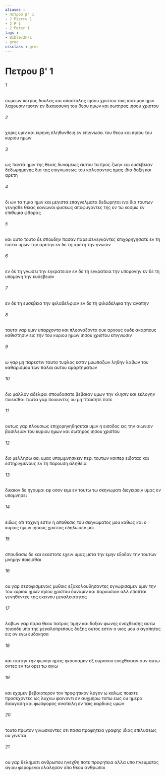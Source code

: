 ```yaml
---
aliases : 
- Πετρου β' 1
- 2 Pierre 1
- 2 P 1
- 2 Peter 1
tags : 
- Bible/2P/1
- grec
cssclass : grec
---
```


# Πετρου β' 1

###### 1
συμεων πετρος δουλος και αποστολος ιησου χριστου τοις ισοτιμον ημιν λαχουσιν πιστιν εν δικαιοσυνη του θεου ημων και σωτηρος ιησου χριστου
###### 2
χαρις υμιν και ειρηνη πληθυνθειη εν επιγνωσει του θεου και ιησου του κυριου ημων
###### 3
ως παντα ημιν της θειας δυναμεως αυτου τα προς ζωην και ευσεβειαν δεδωρημενης δια της επιγνωσεως του καλεσαντος ημας ιδια δοξη και αρετη
###### 4
δι ων τα τιμια ημιν και μεγιστα επαγγελματα δεδωρηται ινα δια τουτων γενησθε θειας κοινωνοι φυσεως αποφυγοντες της εν τω κοσμω εν επιθυμια φθορας
###### 5
και αυτο τουτο δε σπουδην πασαν παρεισενεγκαντες επιχορηγησατε εν τη πιστει υμων την αρετην εν δε τη αρετη την γνωσιν
###### 6
εν δε τη γνωσει την εγκρατειαν εν δε τη εγκρατεια την υπομονην εν δε τη υπομονη την ευσεβειαν
###### 7
εν δε τη ευσεβεια την φιλαδελφιαν εν δε τη φιλαδελφια την αγαπην
###### 8
ταυτα γαρ υμιν υπαρχοντα και πλεοναζοντα ουκ αργους ουδε ακαρπους καθιστησιν εις την του κυριου ημων ιησου χριστου επιγνωσιν
###### 9
ω γαρ μη παρεστιν ταυτα τυφλος εστιν μυωπαζων ληθην λαβων του καθαρισμου των παλαι αυτου αμαρτηματων
###### 10
διο μαλλον αδελφοι σπουδασατε βεβαιαν υμων την κλησιν και εκλογην ποιεισθαι ταυτα γαρ ποιουντες ου μη πταισητε ποτε
###### 11
ουτως γαρ πλουσιως επιχορηγηθησεται υμιν η εισοδος εις την αιωνιον βασιλειαν του κυριου ημων και σωτηρος ιησου χριστου
###### 12
διο μελλησω αει υμας υπομιμνησκειν περι τουτων καιπερ ειδοτας και εστηριγμενους εν τη παρουση αληθεια
###### 13
δικαιον δε ηγουμαι εφ οσον ειμι εν τουτω τω σκηνωματι διεγειρειν υμας εν υπομνησει
###### 14
ειδως οτι ταχινη εστιν η αποθεσις του σκηνωματος μου καθως και ο κυριος ημων ιησους χριστος εδηλωσεν μοι
###### 15
σπουδασω δε και εκαστοτε εχειν υμας μετα την εμην εξοδον την τουτων μνημην ποιεισθαι
###### 16
ου γαρ σεσοφισμενοις μυθοις εξακολουθησαντες εγνωρισαμεν υμιν την του κυριου ημων ιησου χριστου δυναμιν και παρουσιαν αλλ εποπται γενηθεντες της εκεινου μεγαλειοτητος
###### 17
λαβων γαρ παρα θεου πατρος τιμην και δοξαν φωνης ενεχθεισης αυτω τοιασδε υπο της μεγαλοπρεπους δοξης ουτος εστιν ο υιος μου ο αγαπητος εις ον εγω ευδοκησα
###### 18
και ταυτην την φωνην ημεις ηκουσαμεν εξ ουρανου ενεχθεισαν συν αυτω οντες εν τω ορει τω αγιω
###### 19
και εχομεν βεβαιοτερον τον προφητικον λογον ω καλως ποιειτε προσεχοντες ως λυχνω φαινοντι εν αυχμηρω τοπω εως ου ημερα διαυγαση και φωσφορος ανατειλη εν ταις καρδιαις υμων
###### 20
τουτο πρωτον γινωσκοντες οτι πασα προφητεια γραφης ιδιας επιλυσεως ου γινεται
###### 21
ου γαρ θεληματι ανθρωπου ηνεχθη ποτε προφητεια αλλα υπο πνευματος αγιου φερομενοι ελαλησαν απο θεου ανθρωποι

